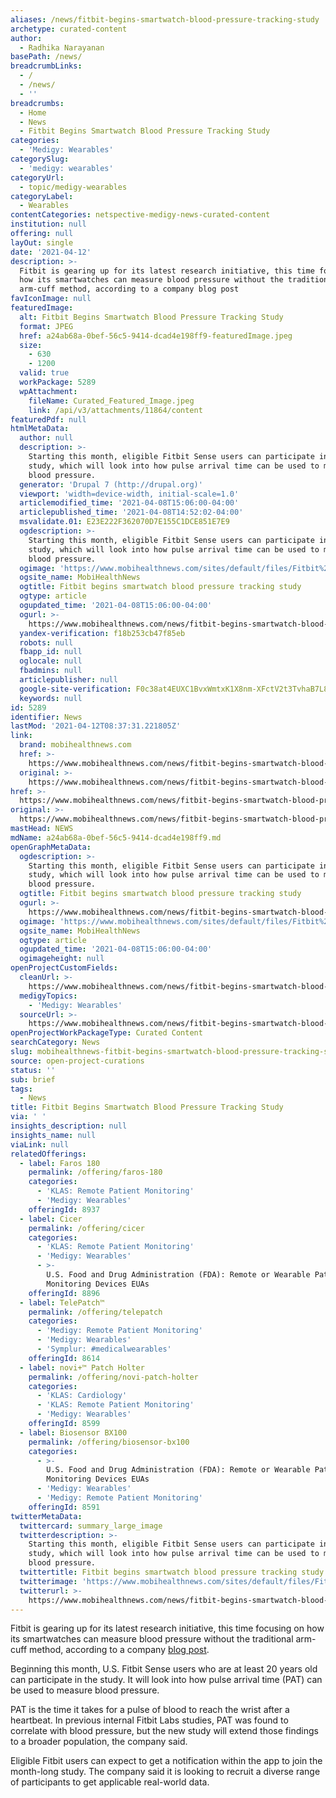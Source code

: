 ```yaml
---
aliases: /news/fitbit-begins-smartwatch-blood-pressure-tracking-study
archetype: curated-content
author:
  - Radhika Narayanan
basePath: /news/
breadcrumbLinks:
  - /
  - /news/
  - ''
breadcrumbs:
  - Home
  - News
  - Fitbit Begins Smartwatch Blood Pressure Tracking Study
categories:
  - 'Medigy: Wearables'
categorySlug:
  - 'medigy: wearables'
categoryUrl:
  - topic/medigy-wearables
categoryLabel:
  - Wearables
contentCategories: netspective-medigy-news-curated-content
institution: null
offering: null
layOut: single
date: '2021-04-12'
description: >-
  Fitbit is gearing up for its latest research initiative, this time focusing on
  how its smartwatches can measure blood pressure without the traditional
  arm-cuff method, according to a company blog post
favIconImage: null
featuredImage:
  alt: Fitbit Begins Smartwatch Blood Pressure Tracking Study
  format: JPEG
  href: a24ab68a-0bef-56c5-9414-dcad4e198ff9-featuredImage.jpeg
  size:
    - 630
    - 1200
  valid: true
  workPackage: 5289
  wpAttachment:
    fileName: Curated_Featured_Image.jpeg
    link: /api/v3/attachments/11864/content
featuredPdf: null
htmlMetaData:
  author: null
  description: >-
    Starting this month, eligible Fitbit Sense users can participate in the
    study, which will look into how pulse arrival time can be used to measure
    blood pressure.
  generator: 'Drupal 7 (http://drupal.org)'
  viewport: 'width=device-width, initial-scale=1.0'
  articlemodified_time: '2021-04-08T15:06:00-04:00'
  articlepublished_time: '2021-04-08T14:52:02-04:00'
  msvalidate.01: E23E222F362070D7E155C1DCE851E7E9
  ogdescription: >-
    Starting this month, eligible Fitbit Sense users can participate in the
    study, which will look into how pulse arrival time can be used to measure
    blood pressure.
  ogimage: 'https://www.mobihealthnews.com/sites/default/files/Fitbit%20Sense.jpeg'
  ogsite_name: MobiHealthNews
  ogtitle: Fitbit begins smartwatch blood pressure tracking study
  ogtype: article
  ogupdated_time: '2021-04-08T15:06:00-04:00'
  ogurl: >-
    https://www.mobihealthnews.com/news/fitbit-begins-smartwatch-blood-pressure-tracking-study
  yandex-verification: f18b253cb47f85eb
  robots: null
  fbapp_id: null
  oglocale: null
  fbadmins: null
  articlepublisher: null
  google-site-verification: F0c38at4EUXC1BvxWmtxK1X8nm-XFctV2t3TvhaB7L8
  keywords: null
id: 5289
identifier: News
lastMod: '2021-04-12T08:37:31.221805Z'
link:
  brand: mobihealthnews.com
  href: >-
    https://www.mobihealthnews.com/news/fitbit-begins-smartwatch-blood-pressure-tracking-study
  original: >-
    https://www.mobihealthnews.com/news/fitbit-begins-smartwatch-blood-pressure-tracking-study
href: >-
  https://www.mobihealthnews.com/news/fitbit-begins-smartwatch-blood-pressure-tracking-study
original: >-
  https://www.mobihealthnews.com/news/fitbit-begins-smartwatch-blood-pressure-tracking-study
mastHead: NEWS
mdName: a24ab68a-0bef-56c5-9414-dcad4e198ff9.md
openGraphMetaData:
  ogdescription: >-
    Starting this month, eligible Fitbit Sense users can participate in the
    study, which will look into how pulse arrival time can be used to measure
    blood pressure.
  ogtitle: Fitbit begins smartwatch blood pressure tracking study
  ogurl: >-
    https://www.mobihealthnews.com/news/fitbit-begins-smartwatch-blood-pressure-tracking-study
  ogimage: 'https://www.mobihealthnews.com/sites/default/files/Fitbit%20Sense.jpeg'
  ogsite_name: MobiHealthNews
  ogtype: article
  ogupdated_time: '2021-04-08T15:06:00-04:00'
  ogimageheight: null
openProjectCustomFields:
  cleanUrl: >-
    https://www.mobihealthnews.com/news/fitbit-begins-smartwatch-blood-pressure-tracking-study
  medigyTopics:
    - 'Medigy: Wearables'
  sourceUrl: >-
    https://www.mobihealthnews.com/news/fitbit-begins-smartwatch-blood-pressure-tracking-study
openProjectWorkPackageType: Curated Content
searchCategory: News
slug: mobihealthnews-fitbit-begins-smartwatch-blood-pressure-tracking-study
source: open-project-curations
status: ''
sub: brief
tags:
  - News
title: Fitbit Begins Smartwatch Blood Pressure Tracking Study
via: ' '
insights_description: null
insights_name: null
viaLink: null
relatedOfferings:
  - label: Faros 180
    permalink: /offering/faros-180
    categories:
      - 'KLAS: Remote Patient Monitoring'
      - 'Medigy: Wearables'
    offeringId: 8937
  - label: Cicer
    permalink: /offering/cicer
    categories:
      - 'KLAS: Remote Patient Monitoring'
      - 'Medigy: Wearables'
      - >-
        U.S. Food and Drug Administration (FDA): Remote or Wearable Patient
        Monitoring Devices EUAs
    offeringId: 8896
  - label: TelePatch™
    permalink: /offering/telepatch
    categories:
      - 'Medigy: Remote Patient Monitoring'
      - 'Medigy: Wearables'
      - 'Symplur: #medicalwearables'
    offeringId: 8614
  - label: novi+™ Patch Holter
    permalink: /offering/novi-patch-holter
    categories:
      - 'KLAS: Cardiology'
      - 'KLAS: Remote Patient Monitoring'
      - 'Medigy: Wearables'
    offeringId: 8599
  - label: Biosensor BX100
    permalink: /offering/biosensor-bx100
    categories:
      - >-
        U.S. Food and Drug Administration (FDA): Remote or Wearable Patient
        Monitoring Devices EUAs
      - 'Medigy: Wearables'
      - 'Medigy: Remote Patient Monitoring'
    offeringId: 8591
twitterMetaData:
  twittercard: summary_large_image
  twitterdescription: >-
    Starting this month, eligible Fitbit Sense users can participate in the
    study, which will look into how pulse arrival time can be used to measure
    blood pressure.
  twittertitle: Fitbit begins smartwatch blood pressure tracking study
  twitterimage: 'https://www.mobihealthnews.com/sites/default/files/Fitbit%20Sense.jpeg'
  twitterurl: >-
    https://www.mobihealthnews.com/news/fitbit-begins-smartwatch-blood-pressure-tracking-study
---
```

<p>Fitbit is gearing up for its latest research initiative, this time focusing on how its smartwatches can measure blood pressure without the traditional arm-cuff method, according to a company <a href="https://blog.fitbit.com/fitbit-study-blood-pressure/">blog post</a>.</p><p>Beginning this month, U.S. Fitbit Sense users who are at least 20 years old can participate in the study. It will look into how pulse arrival time (PAT) can be used to measure blood pressure.</p><p>PAT is the time it takes for a pulse of blood to reach the wrist after a heartbeat. In previous internal Fitbit Labs studies, PAT was found to correlate with blood pressure, but the new study will extend those findings to a broader population, the company said.</p><p>Eligible Fitbit users can expect to get a notification within the app to join the month-long study. The company said it is looking to recruit a diverse range of participants to get applicable real-world data.</p>